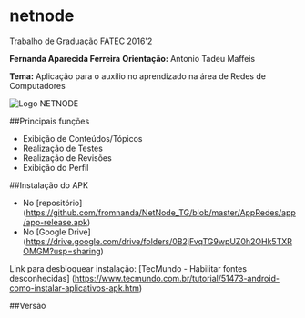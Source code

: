 # netnode
Trabalho de Graduação FATEC 2016'2

**Fernanda Aparecida Ferreira**
**Orientação:** Antonio Tadeu Maffeis

**Tema:** Aplicação para o auxílio no aprendizado na área de Redes de Computadores

![Logo NETNODE](https://raw.githubusercontent.com/fromnanda/NetNode_TG/master/Untitled-2.png)

##Principais funções
* Exibição de Conteúdos/Tópicos
* Realização de Testes
* Realização de Revisões
* Exibição do Perfil

##Instalação do APK
* No [repositório] (https://github.com/fromnanda/NetNode_TG/blob/master/AppRedes/app/app-release.apk) 
* No [Google Drive] (https://drive.google.com/drive/folders/0B2jFvqTG9wpUZ0h2OHk5TXROMGM?usp=sharing)

Link para desbloquear instalação: [TecMundo - Habilitar fontes desconhecidas] (https://www.tecmundo.com.br/tutorial/51473-android-como-instalar-aplicativos-apk.htm)

##Versão
